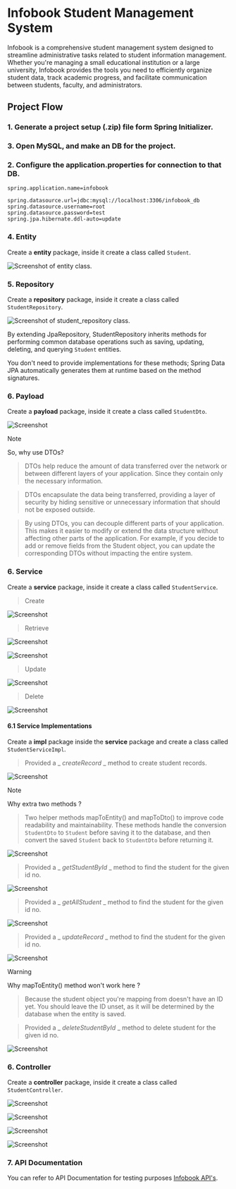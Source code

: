 # Infobook Student Management System

Infobook is a comprehensive student management system designed to streamline administrative tasks related to student information management. Whether you're managing a small educational institution or a large university, Infobook provides the tools you need to efficiently organize student data, track academic progress, and facilitate communication between students, faculty, and administrators.

## Project Flow

### 1. Generate a project setup (.zip) file form Spring Initializer.

### 3. Open MySQL, and make an DB for the project.

### 2. Configure the application.properties for connection to that DB.

```
spring.application.name=infobook

spring.datasource.url=jdbc:mysql://localhost:3306/infobook_db
spring.datasource.username=root
spring.datasource.password=test
spring.jpa.hibernate.ddl-auto=update
```

### 4. Entity

Create a **entity** package, inside it create a class called `Student`.

![Screenshot of entity class.](/infobook_backend/src/main/resources/static/images/entity.png)

### 5. Repository

Create a **repository** package, inside it create a class called `StudentRepository`.

![Screenshot of student_repository class.](/infobook_backend/src/main/resources/static/images/student_repository.png)

By extending JpaRepository, StudentRepository inherits methods for performing common database operations such as saving, updating, deleting, and querying `Student` entities.

You don't need to provide implementations for these methods; Spring Data JPA automatically generates them at runtime based on the method signatures.

### 6. Payload

Create a **payload** package, inside it create a class called `StudentDto`.

![Screenshot](/infobook_backend/src/main/resources/static/images/student_dto.png)

> [!NOTE]
> So, why use DTOs?

> DTOs help reduce the amount of data transferred over the network or between different layers of your application. Since they contain only the necessary information.

> DTOs encapsulate the data being transferred, providing a layer of security by hiding sensitive or unnecessary information that should not be exposed outside.

> By using DTOs, you can decouple different parts of your application. This makes it easier to modify or extend the data structure without affecting other parts of the application. For example, if you decide to add or remove fields from the Student object, you can update the corresponding DTOs without impacting the entire system.

### 6. Service

Create a **service** package, inside it create a class called `StudentService`.

> Create

![Screenshot](/infobook_backend/src/main/resources/static/images/student_service.png)

> Retrieve

![Screenshot](/infobook_backend/src/main/resources/static/images/get_student_by_id.png)

![Screenshot](/infobook_backend/src/main/resources/static/images/all_student_service.png)

> Update

![Screenshot](/infobook_backend/src/main/resources/static/images/update_record.png)

> Delete

![Screenshot](/infobook_backend/src/main/resources/static/images/delete_student_service.png)

#### 6.1 Service Implementations

Create a **impl** package inside the **service** package and create a class called `StudentServiceImpl`.

> Provided a \_ _createRecord_ \_ method to create student records.

![Screenshot](/infobook_backend/src/main/resources/static/images/student_service_impl.png)

> [!NOTE]
> Why extra two methods ?

> Two helper methods mapToEntity() and mapToDto() to improve code readability and maintainability. These methods handle the conversion `StudentDto` to `Student` before saving it to the database, and then convert the saved `Student` back to `StudentDto` before returning it.

![Screenshot](/infobook_backend/src/main/resources/static/images/helper_mapping_methods.png)

> Provided a \_ _getStudentById_ \_ method to find the student for the given id no.

![Screenshot](/infobook_backend/src/main/resources/static/images/get_student_by_id_impl.png)

> Provided a \_ _getAllStudent_ \_ method to find the student for the given id no.

![Screenshot](/infobook_backend/src/main/resources/static/images/get_all_student_impl.png)

> Provided a \_ _updateRecord_ \_ method to find the student for the given id no.

![Screenshot](/infobook_backend/src/main/resources/static/images/update_record_impl.png)

> [!WARNING]
> Why mapToEntity() method won't work here ?

> Because the student object you're mapping from doesn't have an ID yet. You should leave the ID unset, as it will be determined by the database when the entity is saved.

> Provided a \_ _deleteStudentById_ \_ method to delete student for the given id no.

![Screenshot](/infobook_backend/src/main/resources/static/images/delete_student_impl.png)

### 6. Controller

Create a **controller** package, inside it create a class called `StudentController`.

![Screenshot](/infobook_backend/src/main/resources/static/images/student_controller.png)

![Screenshot](/infobook_backend/src/main/resources/static/images/get_student_by_id_controller.png)

![Screenshot](/infobook_backend/src/main/resources/static/images/update_student_controller.png)

![Screenshot](/infobook_backend/src/main/resources/static/images/delete_student_controller.png)

### 7. API Documentation

You can refer to API Documentation for testing purposes [Infobook API's](https://documenter.getpostman.com/view/32566359/2sA3Bhfaka).
